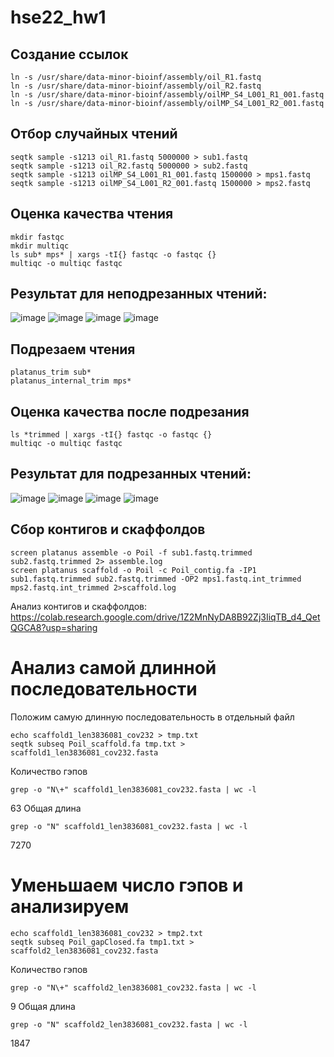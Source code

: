 # hse22_hw1
## Создание ссылок
```
ln -s /usr/share/data-minor-bioinf/assembly/oil_R1.fastq
ln -s /usr/share/data-minor-bioinf/assembly/oil_R2.fastq
ln -s /usr/share/data-minor-bioinf/assembly/oilMP_S4_L001_R1_001.fastq
ln -s /usr/share/data-minor-bioinf/assembly/oilMP_S4_L001_R2_001.fastq
```
## Отбор случайных чтений
```
seqtk sample -s1213 oil_R1.fastq 5000000 > sub1.fastq
seqtk sample -s1213 oil_R2.fastq 5000000 > sub2.fastq
seqtk sample -s1213 oilMP_S4_L001_R1_001.fastq 1500000 > mps1.fastq
seqtk sample -s1213 oilMP_S4_L001_R2_001.fastq 1500000 > mps2.fastq
```
## Оценка качества чтения
```
mkdir fastqc
mkdir multiqc
ls sub* mps* | xargs -tI{} fastqc -o fastqc {}
multiqc -o multiqc fastqc
```
## Результат для неподрезанных чтений:
![image](https://user-images.githubusercontent.com/99398496/194549721-b8d2ec76-df10-44a2-91e6-dc23ba2a5e49.png)
![image](https://user-images.githubusercontent.com/99398496/194550041-0620c05e-6a16-4155-aa31-ca1b3d3207ab.png)
![image](https://user-images.githubusercontent.com/99398496/194550080-8a43dde0-f624-4f58-b4d5-e737fd48bade.png)
![image](https://user-images.githubusercontent.com/99398496/194549983-f77fb102-317a-4442-8027-a517093ff430.png)
## Подрезаем чтения
```
platanus_trim sub*
platanus_internal_trim mps*
```
## Оценка качества после подрезания
```
ls *trimmed | xargs -tI{} fastqc -o fastqc {}
multiqc -o multiqc fastqc
```
## Результат для подрезанных чтений:
![image](https://user-images.githubusercontent.com/99398496/194559933-93c07234-0eb8-447f-848a-72186a7bff2d.png)
![image](https://user-images.githubusercontent.com/99398496/194559963-fd0317fe-4213-478d-a54d-011b4a8f4100.png)
![image](https://user-images.githubusercontent.com/99398496/194559989-377abca2-29f9-4b99-b602-6ffbf28ee7b4.png)
![image](https://user-images.githubusercontent.com/99398496/194560029-a53a3a45-cb5e-434a-ac39-ad1741ace567.png)
## Cбор контигов и скаффолдов
```
screen platanus assemble -o Poil -f sub1.fastq.trimmed sub2.fastq.trimmed 2> assemble.log
screen platanus scaffold -o Poil -c Poil_contig.fa -IP1 sub1.fastq.trimmed sub2.fastq.trimmed -OP2 mps1.fastq.int_trimmed mps2.fastq.int_trimmed 2>scaffold.log
```
Анализ контигов и скаффолдов:
https://colab.research.google.com/drive/1Z2MnNyDA8B92Zj3IiqTB_d4_QetQGCA8?usp=sharing
# Анализ самой длинной последовательности
Положим самую длинную последовательность в отдельный файл
```
echo scaffold1_len3836081_cov232 > tmp.txt
seqtk subseq Poil_scaffold.fa tmp.txt > scaffold1_len3836081_cov232.fasta
```
Количество гэпов
```
grep -o "N\+" scaffold1_len3836081_cov232.fasta | wc -l
```
63
Общая длина
```
grep -o "N" scaffold1_len3836081_cov232.fasta | wc -l
```
7270
# Уменьшаем число гэпов и анализируем
```
echo scaffold1_len3836081_cov232 > tmp2.txt
seqtk subseq Poil_gapClosed.fa tmp1.txt > scaffold2_len3836081_cov232.fasta
```
Количество гэпов
```
grep -o "N\+" scaffold2_len3836081_cov232.fasta | wc -l
```
9
Общая длина
```
grep -o "N" scaffold2_len3836081_cov232.fasta | wc -l
```
1847
